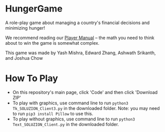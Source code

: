 # HungerGame
A role-play game about managing a country's financial decisions and minimizing hunger!

We recommend reading our [Player Manual](https://github.com/m7yash/HungerGame/blob/0385cd296509951b48202f8a7a053429e4c5db68/HUNGER-PlayerManual.pdf) – the math you need to think about to win the game is somewhat complex.

This game was made by Yash Mishra, Edward Zhang, Ashwath Srikanth, and Joshua Chow

# How To Play
- On this repository's main page, click 'Code' and then click 'Download ZIP'
- To play with graphics, use command line to run ```python3 Tk_SOLUZION_Client3.py``` in the downloaded folder. Note: you may need to run ```pip3 install Pillow``` to use this.
- To play without graphics, use command line to run ```python3 Text_SOLUZION_Client.py``` in the downloaded folder.
